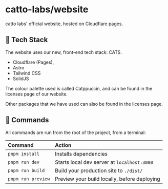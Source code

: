 # catto-labs/website

catto labs' official website, hosted on Cloudflare pages.

## 🚀 Tech Stack

The website uses our new, front-end tech stack: CATS.
* Cloudflare (Pages),
* Astro
* Tailwind CSS
* SolidJS

The colour palette used is called Catppuccin, and can be found in the licenses page of our website.

Other packages that we have used can also be found in the licenses page.

## 🧞 Commands

All commands are run from the root of the project, from a terminal:

| Command                   | Action                                           |
| :------------------------ | :----------------------------------------------- |
| `pnpm install`             | Installs dependencies                            |
| `pnpm run dev`             | Starts local dev server at `localhost:3000`      |
| `pnpm run build`           | Build your production site to `./dist/`          |
| `pnpm run preview`         | Preview your build locally, before deploying     |
